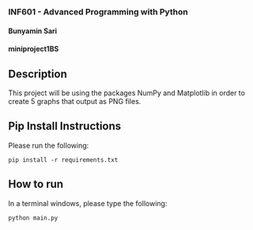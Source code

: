 
### INF601 - Advanced Programming with Python
#### Bunyamin Sari
#### miniproject1BS

## Description
This project will be using the packages NumPy and Matplotlib in order to create 5 graphs that output as PNG files.

## Pip Install Instructions
Please run the following: 
```
pip install -r requirements.txt
```
## How to run
In a terminal windows, please type the following:
```
python main.py
```